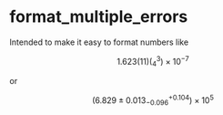 # format_multiple_errors

Intended to make it easy to format numbers like

$$1.623(11)({}^{3}_{4})\times 10^{-7}$$

or

$$(6.829 \pm 0.013 {}^{+0.104}_{-0.096})\times10^{5}$$
